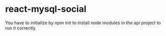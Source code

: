 # react-mysql-social
You have to initialize by npm init to install node modules in the api project to run it correctly.
